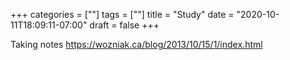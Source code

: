 +++
categories = [""]
tags = [""]
title = "Study"
date = "2020-10-11T18:09:11-07:00"
draft = false
+++

Taking notes
https://wozniak.ca/blog/2013/10/15/1/index.html
